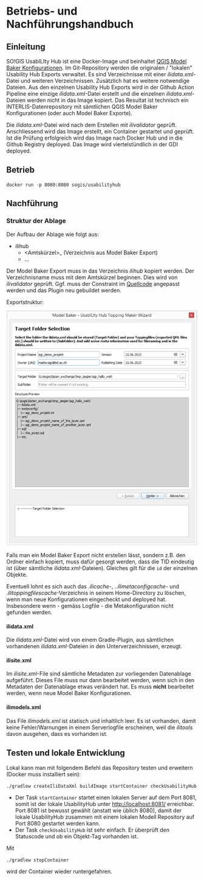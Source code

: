 # Betriebs- und Nachführungshandbuch

## Einleitung
SO!GIS UsabILIty Hub ist eine Docker-Image und beinhaltet [QGIS Model Baker Konfigurationen](https://opengisch.github.io/QgisModelBaker/background_info/usabilityhub/user_guide/). Im Git-Repository werden die originalen / "lokalen" Usability Hub Exports verwaltet. Es sind Verzeichnisse mit einer _ilidata.xml_-Datei und weiteren Verzeichnissen. Zusätzlich hat es weitere notwendige Dateien. Aus den einzelnen Usability Hub Exports wird in der Github Action Pipeline eine einzige _ilidata.xml_-Datei erstellt und die einzelnen _ilidata.xml_-Dateien werden nicht in das Image kopiert. Das Resultat ist technisch ein INTERLIS-Datenrepository mit sämtlichen QGIS Model Baker Konfigurationen (oder auch Model Baker Exporte).

Die _ilidata.xml_-Datei wird nach dem Erstellen mit _ilivalidator_ geprüft. Anschliessend wird das Image erstellt, ein Container gestartet und geprüft. Ist die Prüfung erfolgreich wird das Image nach Docker Hub und in die Github Registry deployed. Das Image wird viertelstündlich in der GDI deployed.


## Betrieb
```
docker run -p 8080:8080 sogis/usabilityhub
```

## Nachführung

### Struktur der Ablage
Der Aufbau der Ablage wie folgt aus:  

* ilihub
  - <Amtskürzel>_<Projekname> (Verzeichnis aus Model Baker Export)
  - ...

Der Model Baker Export muss in das Verzeichnis _ilihub_ kopiert werden. Der Verzeichnisname muss mit dem Amtskürzel beginnen. Dies wird von _ilivalidator_ geprüft. Ggf. muss der Constraint im [Quellcode](https://github.com/sogis/interlis-repository-creator/blob/master/src/main/resources/DatasetIdx16.ili) angepasst werden und das Plugin neu gebuildet werden.

Exportstruktur:

![Exportstruktur](./model_baker_struktur.png)


Falls man ein Model Baker Export nicht erstellen lässt, sondern z.B. den Ordner einfach kopiert, muss dafür gesorgt werden, dass die TID eindeutig ist (über sämtliche _ilidata.xml_-Dateien). Gleiches gilt für die `id` der einzelnen Objekte. 

Eventuell lohnt es sich auch das _.ilicache_-, _..ilimetaconfigcache_- und _.ilitoppingfilescache_-Verzeichnis in seinem Home-Directory zu löschen, wenn man neue Konfigurationen eingecheckt und deployed hat. Insbesondere wenn - gemäss Logfile - die Metakonfiguration nicht gefunden werden.

#### ilidata.xml
Die _ilidata.xml_-Datei wird von einem Gradle-Plugin, aus sämtlichen vorhandenen _ilidata.xml_-Dateien in den Unterverzeichnissen, erzeugt.

#### ilisite.xml
Im _ilisite.xml_-File sind sämtliche Metadaten zur vorliegenden Datenablage aufgeführt. Dieses File muss nur dann bearbeitet werden, wenn sich in den Metadaten der Datenablage etwas verändert hat. Es muss **nicht** bearbeitet werden, wenn neue Model Baker Konfigurationen.

#### ilimodels.xml
Das File _ilimodels.xml_ ist statisch und inhaltlich leer. Es ist vorhanden, damit keine Fehler/Warnungen in einem Serverlogfile erscheinen, weil die _ilitools_ davon ausgehen, dass es vorhanden ist.


## Testen und lokale Entwicklung
Lokal kann man mit folgendem Befehl das Repository testen und erweitern (Docker muss installiert sein):

```
./gradlew createIliDataXml buildImage startContainer checkUsabilityHub
```

* Der Task `startContainer` startet einen lokalen Server auf dem Port 8081, somit ist der lokale UsabilityHub unter [http://localhost:8081/](http://localhost:8081/) erreichbar. Port 8081 ist bewusst gewählt (anstatt wie üblich 8080), damit der lokale UsabilityHub zusammen mit einem lokalen Modell Repository auf Port 8080 gestartet werden kann.
* Der Task `checkUsabilityHub` ist sehr einfach. Er überprüft den Statuscode und ob ein Objekt-Tag vorhanden ist.

Mit

```
./gradlew stopContainer
```

wird der Container wieder runtergefahren.
